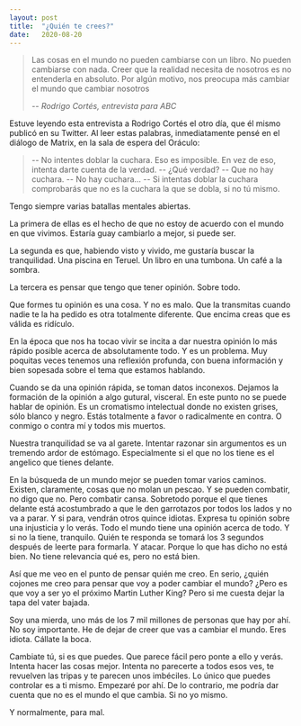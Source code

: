 ```yaml
---
layout: post
title:  "¿Quién te crees?"
date:   2020-08-20
---
```


> Las cosas en el mundo no pueden cambiarse con un libro. No pueden cambiarse con nada. Creer que la realidad necesita de nosotros es no entenderla en absoluto. Por algún motivo, nos preocupa más cambiar el mundo que cambiar nosotros
>
> -- <cite>Rodrigo Cortés, entrevista para ABC</cite>

Estuve leyendo esta entrevista a Rodrigo Cortés el otro día, que él mismo publicó en su Twitter. Al leer estas palabras, inmediatamente pensé en el diálogo de Matrix, en la sala de espera del Oráculo:

> -- No intentes doblar la cuchara. Eso es imposible. En vez de eso, intenta darte cuenta de la verdad.
> -- ¿Qué verdad?
> -- Que no hay cuchara.
> -- No hay cuchara...
> -- Si intentas doblar la cuchara comprobarás que no es la cuchara la que se dobla, si no tú mismo.

Tengo siempre varias batallas mentales abiertas. 

La primera de ellas es el hecho de que no estoy de acuerdo con el mundo en que vivimos. Estaría guay cambiarlo a mejor, si puede ser.

La segunda es que, habiendo visto y vivido, me gustaría buscar la tranquilidad. Una piscina en Teruel. Un libro en una tumbona. Un café a la sombra.

La tercera es pensar que tengo que tener opinión. Sobre todo.

Que formes tu opinión es una cosa. Y no es malo. Que la transmitas cuando nadie te la ha pedido es otra totalmente diferente. Que encima creas que es válida es ridículo.

En la época que nos ha tocao vivir se incita a dar nuestra opinión lo más rápido posible acerca de absolutamente todo. Y es un problema. Muy poquitas veces tenemos una reflexión profunda, con buena información y bien sopesada sobre el tema que estamos hablando.

Cuando se da una opinión rápida, se toman datos inconexos. Dejamos la formación de la opinión a algo gutural, visceral. En este punto no se puede hablar de opinión. Es un cromatismo intelectual donde no existen grises, sólo blanco y negro. Estás totalmente a favor o radicalmente en contra. O conmigo o contra mí y todos mis muertos.

Nuestra tranquilidad se va al garete. Intentar razonar sin argumentos es un tremendo ardor de estómago. Especialmente si el que no los tiene es el angelico que tienes delante.

En la búsqueda de un mundo mejor se pueden tomar varios caminos. Existen, claramente, cosas que no molan un pescao. Y se pueden combatir, no digo que no. Pero combatir cansa. Sobretodo porque el que tienes delante está acostumbrado a que le den garrotazos por todos los lados y no va a parar. Y si para, vendrán otros quince idiotas. Expresa tu opinión sobre una injusticia y lo verás. Todo el mundo tiene una opinión acerca de todo. Y si no la tiene, tranquilo. Quién te responda se tomará los 3 segundos después de leerte para formarla. Y atacar. Porque lo que has dicho no está bien. No tiene relevancia qué es, pero no está bien.

Así que me veo en el punto de pensar quién me creo. En serio, ¿quién cojones me creo para pensar que voy a poder cambiar el mundo? ¿Pero es que voy a ser yo el próximo Martin Luther King? Pero si me cuesta dejar la tapa del vater bajada. 

Soy una mierda, uno más de los 7 mil millones de personas que hay por ahí. No soy importante. He de dejar de creer que vas a cambiar el mundo. Eres idiota. Cállate la boca.

Cambiate tú, si es que puedes. Que parece fácil pero ponte a ello y verás. Intenta hacer las cosas mejor. Intenta no parecerte a todos esos ves, te revuelven las tripas y te parecen unos imbéciles. Lo único que puedes controlar es a ti mismo. Empezaré por ahí. De lo contrario, me podría dar cuenta que no es el mundo el que cambia. Si no yo mismo. 

Y normalmente, para mal.